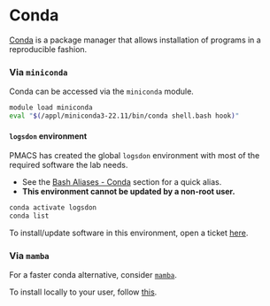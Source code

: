 # Conda
[Conda](https://docs.conda.io/en/latest/) is a package manager that allows installation of programs in a reproducible fashion.


### Via `miniconda`
Conda can be accessed via the `miniconda` module.

```bash
module load miniconda
eval "$(/appl/miniconda3-22.11/bin/conda shell.bash hook)"
```


#### `logsdon` environment
PMACS has created the global `logsdon` environment with most of the required software the lab needs.
* See the [Bash Aliases - Conda](bash_aliases#conda) section for a quick alias.
* **This environment cannot be updated by a non-root user.**

```bash
conda activate logsdon
conda list
```

To install/update software in this environment, open a ticket [here](https://helpdesk.pmacs.upenn.edu/userui/ticket_list.php).


### Via `mamba`
For a faster conda alternative, consider [`mamba`](https://mamba.readthedocs.io/en/latest/index.html).

To install locally to your user, follow [this](https://mamba.readthedocs.io/en/latest/installation/mamba-installation.html).
